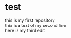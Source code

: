 # test
this is my first repository <br>
this is a test of my second line <br>
here is my third edit
